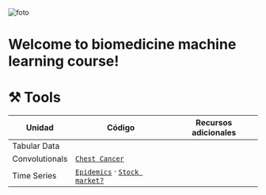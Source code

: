 <img src="https://github.com/milioe/Biomedicine-Deep-Learning/blob/main/DATA/images/biomedicine.png" alt="foto">

# Welcome to biomedicine machine learning course!






# ⚒️ Tools

| Unidad | Código | Recursos adicionales|
|--------|--------|---------------------|
| Tabular Data | | |
| Convolutionals | [`Chest Cancer`](https://colab.research.google.com/drive/1QO-r6UlKfUMFHHg0dGakix-s4r7N1bbf?usp=sharing) | |
| Time Series | [`Epidemics`]() · [`Stock market?`]() | |


